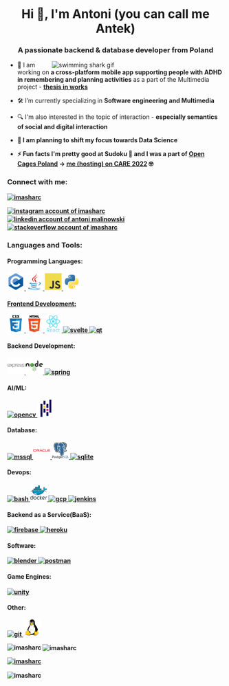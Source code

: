 <h1 align="center">Hi 👋, I'm Antoni (you can call me Antek)</h1>
<h3 align="center">A passionate backend & database developer from Poland</h3>
<img align="right" alt="swimming shark gif" width="400" src="https://imgs.search.brave.com/TGldy7E6wxDZxgy3HEZggAPMDKOBHgilL_sI3mJunvo/rs:fit:860:0:0/g:ce/aHR0cHM6Ly9iZXN0/YW5pbWF0aW9ucy5j/b20vbWVkaWEvc2hh/cmtzLzc3NzQ1ODg4/MHNoYXJrLWFuaW1h/dGlvbi0xNC5naWY.gif">

- 🔭 I am working on **a cross-platform mobile app supporting people with ADHD in remembering and planning activities** as a part of the Multimedia project - **[thesis in works](https://docs.google.com/document/d/1QZDhjpHpvUpks-BnaOS6-vZWueYaAMX8V9Vsr_IXwts/edit?usp=sharing)**

- 🛠️ I’m currently specializing in **Software engineering and Multimedia**

- 🔍 I'm also interested in the topic of interaction - <b>especially semantics of social and digital interaction<b>

- 🤖 I am planning to shift my focus towards **Data Science**

- ⚡ Fun facts **I'm pretty good at Sudoku 🔢** and **I was a part of [Open Cages Poland](https://www.otwarteklatki.pl/) -> <a href="https://pejot-my.sharepoint.com/:i:/g/personal/s20824_pjwstk_edu_pl/Eb_DASN8Ag9GlaFyJ5xhb7ABz5lKp6EelyUvdHaJ72NMuQ?e=1AtlTd" target="blank" alt="group photo of Open Cages Poland from CARE 2022">me (hosting) on CARE 2022</a> 🤓**

<h3 align="left">Connect with me:</h3>
<p align="left">
  <p align="left"> <a href="https://twitter.com/imasharc_" target="blank"><img src="https://img.shields.io/twitter/follow/imasharc_?logo=twitter&style=for-the-badge" alt="imasharc" /></a> </p>
<a href="https://www.instagram.com/jatoantek" target="blank"><img align="center" src="https://raw.githubusercontent.com/rahuldkjain/github-profile-readme-generator/master/src/images/icons/Social/instagram.svg" alt="instagram account of imasharc" height="30" width="40" /></a>
<a href="https://linkedin.com/in/antoni-malinowski" target="blank"><img align="center" src="https://raw.githubusercontent.com/rahuldkjain/github-profile-readme-generator/master/src/images/icons/Social/linked-in-alt.svg" alt="linkedin account of antoni malinowski" height="30" width="40" /></a>
<a href="https://stackoverflow.com/users/12322728/imasharc" target="blank"><img align="center" src="https://raw.githubusercontent.com/rahuldkjain/github-profile-readme-generator/master/src/images/icons/Social/stack-overflow.svg" alt="stackoverflow account of imasharc" height="30" width="40" /></a>
</p>

<h3 align="left">Languages and Tools:</h3>
<h4 align="left">Programming Languages:</h4>
<p align="left">
  <a href="https://www.cprogramming.com/" target="_blank" rel="noreferrer"> <img src="https://raw.githubusercontent.com/devicons/devicon/master/icons/c/c-original.svg" alt="c" width="40" height="40"/> </a>
  <a href="https://www.java.com" target="_blank" rel="noreferrer"> <img src="https://raw.githubusercontent.com/devicons/devicon/master/icons/java/java-original.svg" alt="java" width="40" height="40"/> </a>
  <a href="https://developer.mozilla.org/en-US/docs/Web/JavaScript" target="_blank" rel="noreferrer"> <img src="https://raw.githubusercontent.com/devicons/devicon/master/icons/javascript/javascript-original.svg" alt="javascript" width="40" height="40"/> </a>
  <a href="https://www.python.org" target="_blank" rel="noreferrer"> <img src="https://raw.githubusercontent.com/devicons/devicon/master/icons/python/python-original.svg" alt="python" width="40" height="40"/>
</p>
<h4 align="left">Frontend Development:</h4>
<p align="left">
  <a href="https://www.w3schools.com/css/" target="_blank" rel="noreferrer"> <img src="https://raw.githubusercontent.com/devicons/devicon/master/icons/css3/css3-original-wordmark.svg" alt="css3" width="40" height="40"/> </a> <a href="https://www.w3.org/html/" target="_blank" rel="noreferrer"> <img src="https://raw.githubusercontent.com/devicons/devicon/master/icons/html5/html5-original-wordmark.svg" alt="html5" width="40" height="40"/> </a> <a href="https://reactjs.org/" target="_blank" rel="noreferrer"> <img src="https://raw.githubusercontent.com/devicons/devicon/master/icons/react/react-original-wordmark.svg" alt="react" width="40" height="40"/> </a>
  <a href="https://svelte.dev" target="_blank" rel="noreferrer"> <img src="https://upload.wikimedia.org/wikipedia/commons/1/1b/Svelte_Logo.svg" alt="svelte" width="40" height="40"/> </a>
  <a href="https://www.qt.io/" target="_blank" rel="noreferrer"> <img src="https://upload.wikimedia.org/wikipedia/commons/0/0b/Qt_logo_2016.svg" alt="qt" width="40" height="40"/> </a>
</p>
<h4 align="left">Backend Development:</h4>
<p align="left"> <a href="https://expressjs.com" target="_blank" rel="noreferrer"> <img src="https://raw.githubusercontent.com/devicons/devicon/master/icons/express/express-original-wordmark.svg" alt="express" width="40" height="40"/> </a> <a href="https://nodejs.org" target="_blank" rel="noreferrer"> <img src="https://raw.githubusercontent.com/devicons/devicon/master/icons/nodejs/nodejs-original-wordmark.svg" alt="nodejs" width="40" height="40"/> </a> <a href="https://spring.io/" target="_blank" rel="noreferrer"> <img src="https://www.vectorlogo.zone/logos/springio/springio-icon.svg" alt="spring" width="40" height="40"/> </a> </p>
<h4 align="left">AI/ML:</h4>
<p align="left"> <a href="https://opencv.org/" target="_blank" rel="noreferrer"> <img src="https://www.vectorlogo.zone/logos/opencv/opencv-icon.svg" alt="opencv" width="40" height="40"/> </a> <a href="https://pandas.pydata.org/" target="_blank" rel="noreferrer"> <img src="https://raw.githubusercontent.com/devicons/devicon/2ae2a900d2f041da66e950e4d48052658d850630/icons/pandas/pandas-original.svg" alt="pandas" width="40" height="40"/> </a> </p>
<h4 align="left">Database:</h4>
<p align="left"> <a href="https://www.microsoft.com/en-us/sql-server" target="_blank" rel="noreferrer"> <img src="https://www.svgrepo.com/show/303229/microsoft-sql-server-logo.svg" alt="mssql" width="40" height="40"/> </a> <a href="https://www.oracle.com/" target="_blank" rel="noreferrer"> <img src="https://raw.githubusercontent.com/devicons/devicon/master/icons/oracle/oracle-original.svg" alt="oracle" width="40" height="40"/> </a> <a href="https://www.postgresql.org" target="_blank" rel="noreferrer"> <img src="https://raw.githubusercontent.com/devicons/devicon/master/icons/postgresql/postgresql-original-wordmark.svg" alt="postgresql" width="40" height="40"/> </a>
  <a href="https://www.sqlite.org/" target="_blank" rel="noreferrer"> <img src="https://www.vectorlogo.zone/logos/sqlite/sqlite-icon.svg" alt="sqlite" width="40" height="40"/> </a>
</p>
<h4 align="left">Devops:</h4>
<p align="left"> <a href="https://www.gnu.org/software/bash/" target="_blank" rel="noreferrer"> <img src="https://www.vectorlogo.zone/logos/gnu_bash/gnu_bash-icon.svg" alt="bash" width="40" height="40"/> </a> <a href="https://www.docker.com/" target="_blank" rel="noreferrer"> <img src="https://raw.githubusercontent.com/devicons/devicon/master/icons/docker/docker-original-wordmark.svg" alt="docker" width="40" height="40"/> </a> <a href="https://cloud.google.com" target="_blank" rel="noreferrer"> <img src="https://www.vectorlogo.zone/logos/google_cloud/google_cloud-icon.svg" alt="gcp" width="40" height="40"/> </a> <a href="https://www.jenkins.io" target="_blank" rel="noreferrer"> <img src="https://www.vectorlogo.zone/logos/jenkins/jenkins-icon.svg" alt="jenkins" width="40" height="40"/> </a> </p>
<h4 align="left">Backend as a Service(BaaS):</h4>
<p align="left"> <a href="https://firebase.google.com/" target="_blank" rel="noreferrer"> <img src="https://www.vectorlogo.zone/logos/firebase/firebase-icon.svg" alt="firebase" width="40" height="40"/> </a> <a href="https://heroku.com" target="_blank" rel="noreferrer"> <img src="https://www.vectorlogo.zone/logos/heroku/heroku-icon.svg" alt="heroku" width="40" height="40"/> </a> </p>
<h4 align="left">Software:</h4>
<p align="left"> <a href="https://www.blender.org/" target="_blank" rel="noreferrer"> <img src="https://download.blender.org/branding/community/blender_community_badge_white.svg" alt="blender" width="40" height="40"/> </a> <a href="https://postman.com" target="_blank" rel="noreferrer"> <img src="https://www.vectorlogo.zone/logos/getpostman/getpostman-icon.svg" alt="postman" width="40" height="40"/> </a> </p>
<h4 align="left">Game Engines:</h4>
<p align="left"> <a href="https://unity.com/" target="_blank" rel="noreferrer"> <img src="https://www.vectorlogo.zone/logos/unity3d/unity3d-icon.svg" alt="unity" width="40" height="40"/> </a> </p>
<h4 align="left">Other:</h4>
<p align="left"> <a href="https://git-scm.com/" target="_blank" rel="noreferrer"> <img src="https://www.vectorlogo.zone/logos/git-scm/git-scm-icon.svg" alt="git" width="40" height="40"/> </a> <a href="https://www.linux.org/" target="_blank" rel="noreferrer"> <img src="https://raw.githubusercontent.com/devicons/devicon/master/icons/linux/linux-original.svg" alt="linux" width="40" height="40"/> </a> </p>

<p><img align="left" src="https://github-readme-stats.vercel.app/api/top-langs?username=imasharc&show_icons=true&locale=en&layout=compact" alt="imasharc" /></p>

<p>&nbsp;<img align="center" src="https://github-readme-stats.vercel.app/api?username=imasharc&show_icons=true&locale=en" alt="imasharc" /></p>

<p align="left"> <a href="https://github.com/ryo-ma/github-profile-trophy"><img src="https://github-profile-trophy.vercel.app/?username=imasharc" alt="imasharc" /></a> </p>

<p><img align="center" src="https://github-readme-streak-stats.herokuapp.com/?user=imasharc&" alt="imasharc" /></p>
